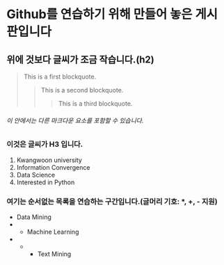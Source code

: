 # Github를 연습하기 위해 만들어 놓은 게시판입니다
## 위에 것보다 글씨가 조금 작습니다.(h2)
> This is a first blockquote.
> > This is a second blockquote.
> > > This is a third blockquote.
###### 이 안에서는 다른 마크다운 요소를 포함할 수 있습니다.
### 이것은 글씨가 H3 입니다.
1. Kwangwoon university
2. Information Convergence
4. Data Science
3. Interested in Python

### 여기는 순서없는 목록을 연습하는 구간입니다.(글머리 기호: *, +, - 지원)
* Data Mining
* * Machine Learning
* * * Text Mining
